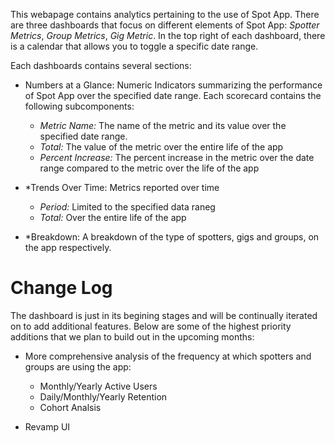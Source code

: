 
This webapage contains analytics pertaining to the use of Spot App. There are three dashboards that focus on different elements of Spot App: *Spotter Metrics*, *Group Metrics*, *Gig Metric*. In the top right of each dashboard, there is a calendar that allows you to toggle a specific date range. 

Each dashboards contains several sections:
* Numbers at a Glance: Numeric Indicators summarizing the performance of Spot App over the specified date range. Each scorecard contains the following subcomponents: 
    * *Metric Name:* The name of the metric and its value over the specified date range.
    * *Total:* The value of the metric over the entire life of the app
    * *Percent Increase:* The percent increase in the metric over the date range compared to the metric over the life of the app 
    
* *Trends Over Time: Metrics reported over time
    * *Period:* Limited to the specified data raneg 
    * *Total:* Over the entire life of the app

* *Breakdown: A breakdown of the type of spotters, gigs and groups, on the app respectively. 

# Change Log 

The dashboard is just in its begining stages and will be continually iterated on to add additional features. Below are some of the highest priority additions that we plan to build out in the upcoming months: 
* More comprehensive analysis of the frequency at which spotters and groups are using the app: 
  * Monthly/Yearly Active Users
  * Daily/Monthly/Yearly Retention 
  * Cohort Analsis

* Revamp UI 


